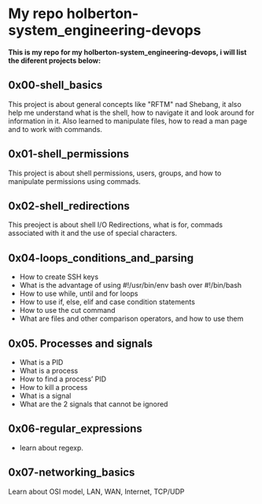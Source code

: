 # My repo holberton-system_engineering-devops #

**This is my repo for my holberton-system_engineering-devops, i will list the diferent projects below:**

## 0x00-shell_basics ##

This project is about general concepts like "RFTM" nad Shebang, it also help me understand what is the shell, how to navigate it and look around for information in it. Also learned to manipulate files, how to read a man page and to work with commands.

## 0x01-shell_permissions ##

This project is about shell permissions, users, groups, and how to manipulate permissions using commads.

## 0x02-shell_redirections ##

This preoject is about shell I/O Redirections, what is for, commads associated with it and the use of special characters.

## 0x04-loops_conditions_and_parsing ##

- How to create SSH keys
- What is the advantage of using #!/usr/bin/env bash over #!/bin/bash
- How to use while, until and for loops
- How to use if, else, elif and case condition statements
- How to use the cut command
- What are files and other comparison operators, and how to use them

## 0x05. Processes and signals ##

- What is a PID
- What is a process
- How to find a process’ PID
- How to kill a process
- What is a signal
- What are the 2 signals that cannot be ignored

## 0x06-regular_expressions ##

- learn about regexp.

## 0x07-networking_basics ##

Learn about OSI model, LAN, WAN, Internet, TCP/UDP